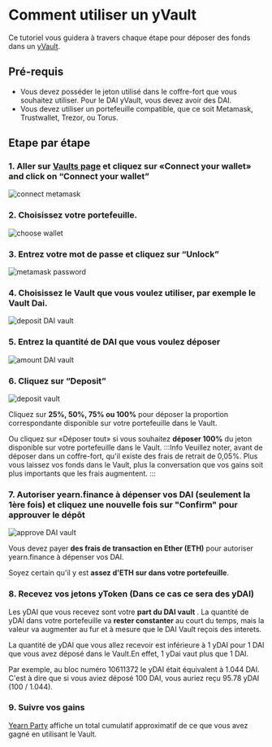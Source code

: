 # Comment utiliser un yVault

Ce tutoriel  vous guidera à travers chaque étape pour déposer des fonds dans un [yVault](https://docs.yearn.finance/products/yvaults).

## Pré-requis

* Vous devez posséder le jeton utilisé dans le coffre-fort que vous souhaitez utiliser. Pour le DAI yVault, vous devez avoir des DAI.
* Vous devez utiliser un portefeuille compatible, que ce soit Metamask, Trustwallet, Trezor, ou Torus.

## Etape par étape

### 1. Aller sur [Vaults page](https://yearn.finance/vaults) et cliquez sur «Connect your wallet» and click on “Connect your wallet”

![connect metamask](https://i.imgur.com/ShWcOX6.jpg)

### 2. Choisissez votre portefeuille.

![choose wallet](https://i.imgur.com/TuabuVf.jpg)

### 3. Entrez votre mot de passe et cliquez sur  “Unlock”

![metamask password](https://i.imgur.com/nep4a4D.jpg)

### 4. Choisissez le Vault que vous voulez utiliser, par exemple le Vault Dai.

![deposit DAI vault](https://i.imgur.com/IcmANu3.jpg)

### 5. Entrez la quantité de DAI que vous voulez déposer

![amount DAI vault](https://i.imgur.com/VaAGaOc.jpg)

### 6. Cliquez sur “Deposit”

![deposit vault](https://i.imgur.com/RneAtGx.jpg)

Cliquez sur  **25%, 50%, 75% ou 100%**  pour déposer la proportion correspondante disponible sur votre portefeuille dans le Vault.

Ou cliquez sur «Déposer tout» si vous souhaitez  **déposer 100%**  du jeton disponible sur votre portefeuille dans le Vault. :::Info Veuillez noter, avant de déposer dans un coffre-fort, qu'il existe des frais de retrait de 0,05%. Plus vous laissez vos fonds dans le Vault, plus la conversation que vos gains soit plus importants que les frais augmentent. :::

### 7. Autoriser yearn.finance à dépenser vos DAI \(seulement la 1ère fois\) et cliquez une nouvelle fois sur "Confirm" pour approuver le dépôt

![approve DAI vault](https://i.imgur.com/pPGoSiP.jpg)

Vous devez payer  **des frais de transaction en Ether \(ETH\)**  pour autoriser yearn.finance à dépenser vos DAI.

Soyez certain qu'il y est  **assez d'ETH sur dans votre portefeuille**.

### 8. Recevez vos jetons yToken \(Dans ce cas ce sera des yDAI\)

Les yDAI que vous recevez sont votre  **part du DAI vault** . La quantité de yDAI dans votre portefeuille va  **rester constanter**  au court du temps, mais la valeur va augmenter au fur et à mesure que le DAI Vault reçois des interets.

La quantité de yDAI que vous allez recevoir est inférieure à 1 yDAI pour 1 DAI que vous avez déposé dans le Vault.En effet, 1 yDai vaut plus que 1 DAI.

Par exemple, au bloc numéro 10611372 le yDAI était équivalent à 1.044 DAI. C'est à dire que si vous aviez déposé 100 DAI, vous auriez reçu 95.78 yDAI \(100 / 1.044\).

### 9. Suivre vos gains

[Yearn Party](https://yearn.party/)  affiche un total cumulatif approximatif de ce que vous avez gagné en utilisant le Vault.


